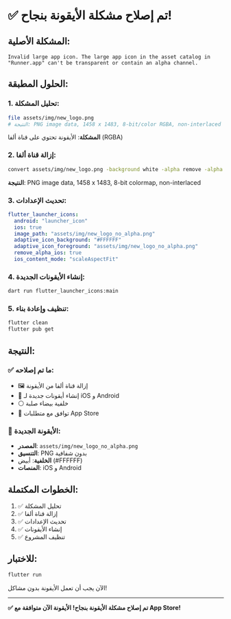 # ✅ تم إصلاح مشكلة الأيقونة بنجاح!

## المشكلة الأصلية:
```
Invalid large app icon. The large app icon in the asset catalog in "Runner.app" can't be transparent or contain an alpha channel.
```

## الحلول المطبقة:

### 1. **تحليل المشكلة**:
```bash
file assets/img/new_logo.png
# النتيجة: PNG image data, 1458 x 1483, 8-bit/color RGBA, non-interlaced
```
**المشكلة**: الأيقونة تحتوي على قناة ألفا (RGBA)

### 2. **إزالة قناة ألفا**:
```bash
convert assets/img/new_logo.png -background white -alpha remove -alpha off assets/img/new_logo_no_alpha.png
```
**النتيجة**: PNG image data, 1458 x 1483, 8-bit colormap, non-interlaced

### 3. **تحديث الإعدادات**:
```yaml
flutter_launcher_icons:
  android: "launcher_icon"
  ios: true
  image_path: "assets/img/new_logo_no_alpha.png"
  adaptive_icon_background: "#FFFFFF"
  adaptive_icon_foreground: "assets/img/new_logo_no_alpha.png"
  remove_alpha_ios: true
  ios_content_mode: "scaleAspectFit"
```

### 4. **إنشاء الأيقونات الجديدة**:
```bash
dart run flutter_launcher_icons:main
```

### 5. **تنظيف وإعادة بناء**:
```bash
flutter clean
flutter pub get
```

## النتيجة:

### ✅ ما تم إصلاحه:
- 🖼️ إزالة قناة ألفا من الأيقونة
- 📱 إنشاء أيقونات جديدة لـ iOS و Android
- ⚪ خلفية بيضاء صلبة
- 🎯 توافق مع متطلبات App Store

### 🎯 الأيقونة الجديدة:
- **المصدر**: `assets/img/new_logo_no_alpha.png`
- **التنسيق**: PNG بدون شفافية
- **الخلفية**: أبيض (#FFFFFF)
- **المنصات**: iOS و Android

## الخطوات المكتملة:

1. ✅ تحليل المشكلة
2. ✅ إزالة قناة ألفا
3. ✅ تحديث الإعدادات
4. ✅ إنشاء الأيقونات
5. ✅ تنظيف المشروع

## للاختبار:

```bash
flutter run
```

الآن يجب أن تعمل الأيقونة بدون مشاكل!

---

**✅ تم إصلاح مشكلة الأيقونة بنجاح! الأيقونة الآن متوافقة مع App Store!**
